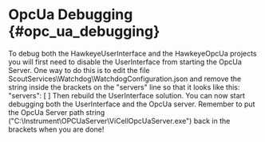 # OpcUa Debugging {#opc_ua_debugging}

To debug both the HawkeyeUserInterface and the HawkeyeOpcUa projects you will first need to disable the UserInterface from
starting the OpcUa Server. One way to do this is to edit the file ScoutServices\Watchdog\WatchdogConfiguration.json and remove
the string inside the brackets on the "servers" line so that it looks like this: "servers": [ ]
Then rebuild the UserInterface solution. You can now start debugging both the UserInterface and the OpcUa server. Remember to 
put the OpcUa Server path string ("C:\\Instrument\\OPCUaServer\\ViCellOpcUaServer.exe") back in the brackets when you are done!
